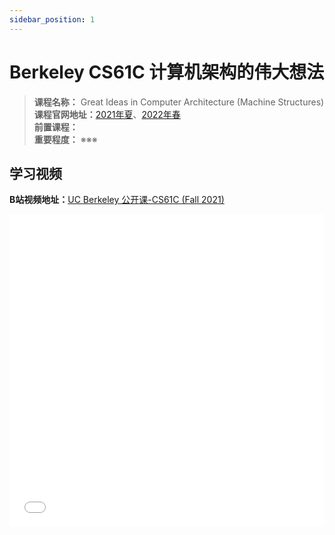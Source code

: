 ```yaml
---
sidebar_position: 1
---
```


# Berkeley CS61C 计算机架构的伟大想法



>**课程名称：** Great Ideas in Computer Architecture (Machine Structures)  
**课程官网地址：**[2021年夏](https://inst.eecs.berkeley.edu/~cs61c/su21/)、[2022年春](https://cs61c.org/sp22/)  
**前置课程：**   
**重要程度：** ※※※



## 学习视频

**B站视频地址：**[UC Berkeley 公开课-CS61C (Fall 2021)](https://www.bilibili.com/video/BV1Lu411X7u7)

<iframe src="//player.bilibili.com/player.html?aid=509183844&bvid=BV1Lu411X7u7&cid=515222349&page=1" scrolling="no" frameborder="no" framespacing="0" allowfullscreen="true" width="100%" height="500px"> </iframe>



